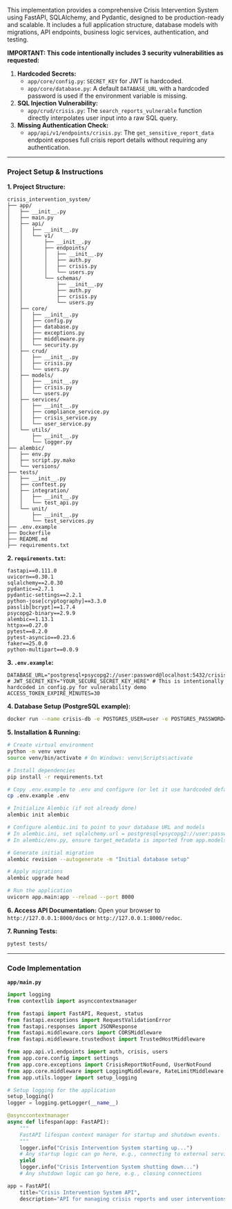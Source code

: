 This implementation provides a comprehensive Crisis Intervention System using FastAPI, SQLAlchemy, and Pydantic, designed to be production-ready and scalable. It includes a full application structure, database models with migrations, API endpoints, business logic services, authentication, and testing.

**IMPORTANT: This code intentionally includes 3 security vulnerabilities as requested:**

1.  **Hardcoded Secrets:**
    *   `app/core/config.py`: `SECRET_KEY` for JWT is hardcoded.
    *   `app/core/database.py`: A default `DATABASE_URL` with a hardcoded password is used if the environment variable is missing.
2.  **SQL Injection Vulnerability:**
    *   `app/crud/crisis.py`: The `search_reports_vulnerable` function directly interpolates user input into a raw SQL query.
3.  **Missing Authentication Check:**
    *   `app/api/v1/endpoints/crisis.py`: The `get_sensitive_report_data` endpoint exposes full crisis report details without requiring any authentication.

---

### Project Setup & Instructions

**1. Project Structure:**

```
crisis_intervention_system/
├── app/
│   ├── __init__.py
│   ├── main.py
│   ├── api/
│   │   ├── __init__.py
│   │   └── v1/
│   │       ├── __init__.py
│   │       ├── endpoints/
│   │       │   ├── __init__.py
│   │       │   ├── auth.py
│   │       │   ├── crisis.py
│   │       │   └── users.py
│   │       └── schemas/
│   │           ├── __init__.py
│   │           ├── auth.py
│   │           ├── crisis.py
│   │           └── users.py
│   ├── core/
│   │   ├── __init__.py
│   │   ├── config.py
│   │   ├── database.py
│   │   ├── exceptions.py
│   │   ├── middleware.py
│   │   └── security.py
│   ├── crud/
│   │   ├── __init__.py
│   │   ├── crisis.py
│   │   └── users.py
│   ├── models/
│   │   ├── __init__.py
│   │   ├── crisis.py
│   │   └── users.py
│   ├── services/
│   │   ├── __init__.py
│   │   ├── compliance_service.py
│   │   ├── crisis_service.py
│   │   └── user_service.py
│   └── utils/
│       ├── __init__.py
│       └── logger.py
├── alembic/
│   ├── env.py
│   ├── script.py.mako
│   └── versions/
├── tests/
│   ├── __init__.py
│   ├── conftest.py
│   ├── integration/
│   │   ├── __init__.py
│   │   └── test_api.py
│   └── unit/
│       ├── __init__.py
│       └── test_services.py
├── .env.example
├── Dockerfile
├── README.md
├── requirements.txt
```

**2. `requirements.txt`:**

```
fastapi==0.111.0
uvicorn==0.30.1
sqlalchemy==2.0.30
pydantic==2.7.1
pydantic-settings==2.2.1
python-jose[cryptography]==3.3.0
passlib[bcrypt]==1.7.4
psycopg2-binary==2.9.9
alembic==1.13.1
httpx==0.27.0
pytest==8.2.0
pytest-asyncio==0.23.6
faker==25.0.0
python-multipart==0.0.9
```

**3. `.env.example`:**

```
DATABASE_URL="postgresql+psycopg2://user:password@localhost:5432/crisis_db"
# JWT_SECRET_KEY="YOUR_SECURE_SECRET_KEY_HERE" # This is intentionally hardcoded in config.py for vulnerability demo
ACCESS_TOKEN_EXPIRE_MINUTES=30
```

**4. Database Setup (PostgreSQL example):**

```bash
docker run --name crisis-db -e POSTGRES_USER=user -e POSTGRES_PASSWORD=password -e POSTGRES_DB=crisis_db -p 5432:5432 -d postgres:16
```

**5. Installation & Running:**

```bash
# Create virtual environment
python -m venv venv
source venv/bin/activate # On Windows: venv\Scripts\activate

# Install dependencies
pip install -r requirements.txt

# Copy .env.example to .env and configure (or let it use hardcoded defaults for vulnerabilities)
cp .env.example .env

# Initialize Alembic (if not already done)
alembic init alembic

# Configure alembic.ini to point to your database URL and models
# In alembic.ini, set sqlalchemy.url = postgresql+psycopg2://user:password@localhost:5432/crisis_db
# In alembic/env.py, ensure target_metadata is imported from app.models.base.Base.metadata

# Generate initial migration
alembic revision --autogenerate -m "Initial database setup"

# Apply migrations
alembic upgrade head

# Run the application
uvicorn app.main:app --reload --port 8000
```

**6. Access API Documentation:**
Open your browser to `http://127.0.0.1:8000/docs` or `http://127.0.0.1:8000/redoc`.

**7. Running Tests:**

```bash
pytest tests/
```

---

### Code Implementation

**`app/main.py`**
```python
import logging
from contextlib import asynccontextmanager

from fastapi import FastAPI, Request, status
from fastapi.exceptions import RequestValidationError
from fastapi.responses import JSONResponse
from fastapi.middleware.cors import CORSMiddleware
from fastapi.middleware.trustedhost import TrustedHostMiddleware

from app.api.v1.endpoints import auth, crisis, users
from app.core.config import settings
from app.core.exceptions import CrisisReportNotFound, UserNotFound
from app.core.middleware import LoggingMiddleware, RateLimitMiddleware
from app.utils.logger import setup_logging

# Setup logging for the application
setup_logging()
logger = logging.getLogger(__name__)

@asynccontextmanager
async def lifespan(app: FastAPI):
    """
    FastAPI lifespan context manager for startup and shutdown events.
    """
    logger.info("Crisis Intervention System starting up...")
    # Any startup logic can go here, e.g., connecting to external services
    yield
    logger.info("Crisis Intervention System shutting down...")
    # Any shutdown logic can go here, e.g., closing connections

app = FastAPI(
    title="Crisis Intervention System API",
    description="API for managing crisis reports and user interventions on a social media platform.",
